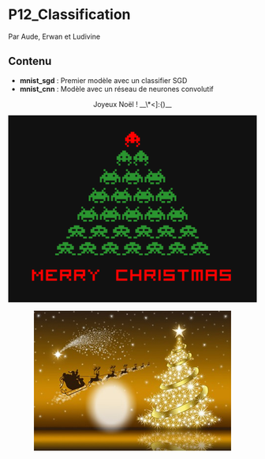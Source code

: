 # P12_Classification

Par Aude, Erwan et Ludivine

## Contenu

* __mnist_sgd__ : Premier modèle avec un classifier SGD
* __mnist_cnn__ : Modèle avec un réseau de neurones convolutif

<p ALIGN="center">Joyeux Noël !     __\*<]:{)__</p>

<p ALIGN="center"><img src="./images/noel.png"></p>
<p ALIGN="center"><img src="./images/nowel.jpg"></p>



